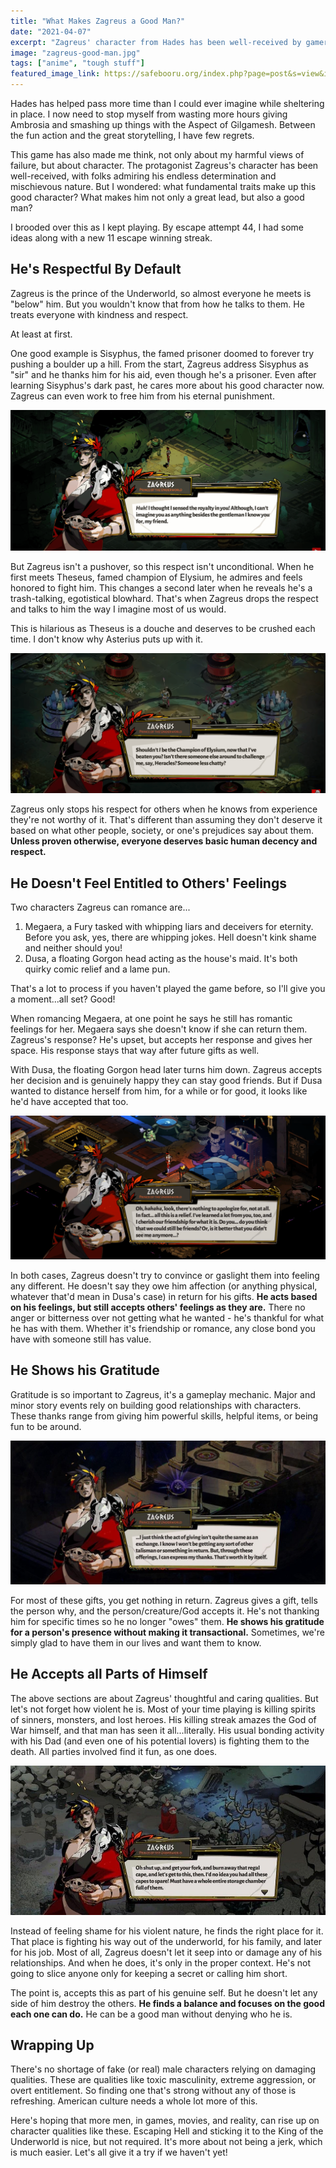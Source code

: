 ```yaml
---
title: "What Makes Zagreus a Good Man?"
date: "2021-04-07"
excerpt: "Zagreus' character from Hades has been well-received by gamers. But what makes him a powerful warrior but also a good man?"
image: "zagreus-good-man.jpg"
tags: ["anime", "tough stuff"]
featured_image_link: https://safebooru.org/index.php?page=post&s=view&id=3351253
---
```


Hades has helped pass more time than I could ever imagine while sheltering in place. I now need to stop myself from wasting more hours giving Ambrosia and smashing up things with the Aspect of Gilgamesh. Between the fun action and the great storytelling, I have few regrets.

This game has also made me think, not only about my harmful views of failure, but about character. The protagonist Zagreus's character has been well-received, with folks admiring his endless determination and mischievous nature. But I wondered: what fundamental traits make up this good character? What makes him not only a great lead, but also a good man?

I brooded over this as I kept playing. By escape attempt 44, I had some ideas along with a new 11 escape winning streak.

## He's Respectful By Default

Zagreus is the prince of the Underworld, so almost everyone he meets is "below" him. But you wouldn't know that from how he talks to them. He treats everyone with kindness and respect.

At least at first.

One good example is Sisyphus, the famed prisoner doomed to forever try pushing a boulder up a hill. From the start, Zagreus address Sisyphus as "sir" and he thanks him for his aid, even though he's a prisoner. Even after learning Sisyphus's dark past, he cares more about his good character now. Zagreus can even work to free him from his eternal punishment.

![Zagreus learning of Sisyphus' dark past and saying he still sees him as a gentleman.](/assets/images/posts/zagreus-good-man/sisyphus.png)

But Zagreus isn't a pushover, so this respect isn't unconditional. When he first meets Theseus, famed champion of Elysium, he admires and feels honored to fight him. This changes a second later when he reveals he's a trash-talking, egotistical blowhard. That's when Zagreus drops the respect and talks to him the way I imagine most of us would.

This is hilarious as Theseus is a douche and deserves to be crushed each time. I don't know why Asterius puts up with it.

![Zagreus, after learning Theseus is an idiot, commenting on how he beat him last time.](/assets/images/posts/zagreus-good-man/theseus-jerk.png)

Zagreus only stops his respect for others when he knows from experience they're not worthy of it. That's different than assuming they don't deserve it based on what other people, society, or one's prejudices say about them. **Unless proven otherwise, everyone deserves basic human decency and respect.**

## He Doesn't Feel Entitled to Others' Feelings

Two characters Zagreus can romance are...

1. Megaera, a Fury tasked with whipping liars and deceivers for eternity. Before you ask, yes, there are whipping jokes. Hell doesn't kink shame and neither should you!
2. Dusa, a floating Gorgon head acting as the house's maid. It's both quirky comic relief and a lame pun.

That's a lot to process if you haven't played the game before, so I'll give you a moment...all set? Good!

When romancing Megaera, at one point he says he still has romantic feelings for her. Megaera says she doesn't know if she can return them. Zagreus's response? He's upset, but accepts her response and gives her space. His response stays that way after future gifts as well.

With Dusa, the floating Gorgon head later turns him down. Zagreus accepts her decision and is genuinely happy they can stay good friends. But if Dusa wanted to distance herself from him, for a while or for good, it looks like he'd have accepted that too.

![Zagreus accepting Dusa's decision to remain friends.](/assets/images/posts/zagreus-good-man/dusa-meeting.png)

In both cases, Zagreus doesn't try to convince or gaslight them into feeling any different. He doesn't say they owe him affection (or anything physical, whatever that'd mean in Dusa's case) in return for his gifts. **He acts based on his feelings, but still accepts others' feelings as they are.** There no anger or bitterness over not getting what he wanted - he's thankful for what he has with them. Whether it's friendship or romance, any close bond you have with someone still has value.

## He Shows his Gratitude

Gratitude is so important to Zagreus, it's a gameplay mechanic. Major and minor story events rely on building good relationships with characters. These thanks range from giving him powerful skills, helpful items, or being fun to be around.

![Zagreus giving Chaos a small offering as thanks for his help.](/assets/images/posts/zagreus-good-man/chaos-thanks.jpg)

For most of these gifts, you get nothing in return. Zagreus gives a gift, tells the person why, and the person/creature/God accepts it. He's not thanking him for specific times so he no longer "owes" them. **He shows his gratitude for a person's presence without making it transactional.** Sometimes, we're simply glad to have them in our lives and want them to know.

## He Accepts all Parts of Himself

The above sections are about Zagreus' thoughtful and caring qualities. But let's not forget how violent he is. Most of your time playing is killing spirits of sinners, monsters, and lost heroes. His killing streak amazes the God of War himself, and that man has seen it all...literally. His usual bonding activity with his Dad (and even one of his potential lovers) is fighting them to the death. All parties involved find it fun, as one does.

![Zagreus chatting with his father before they fight to the (sort of) death.](/assets/images/posts/zagreus-good-man/hades-fight.jpg)

Instead of feeling shame for his violent nature, he finds the right place for it. That place is fighting his way out of the underworld, for his family, and later for his job. Most of all, Zagreus doesn't let it seep into or damage any of his relationships. And when he does, it's only in the proper context. He's not going to slice anyone only for keeping a secret or calling him short.

The point is, accepts this as part of his genuine self. But he doesn't let any side of him destroy the others. **He finds a balance and focuses on the good each one can do.** He can be a good man without denying who he is.

## Wrapping Up

There's no shortage of fake (or real) male characters relying on damaging qualities. These are qualities like toxic masculinity, extreme aggression, or overt entitlement. So finding one that's strong without any of those is refreshing. American culture needs a whole lot more of this.

Here's hoping that more men, in games, movies, and reality, can rise up on character qualities like these. Escaping Hell and sticking it to the King of the Underworld is nice, but not required. It's more about not being a jerk, which is much easier. Let's all give it a try if we haven't yet!
